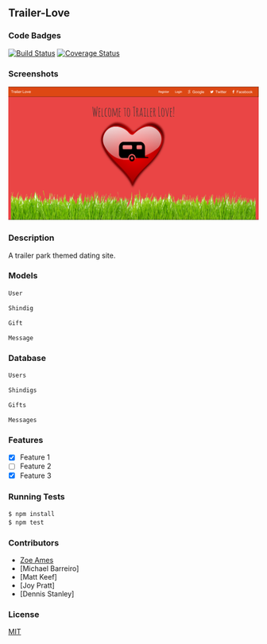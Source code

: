 ## Trailer-Love
### Code Badges
[![Build Status](https://travis-ci.org/JoyP/trailer-love.svg?branch=master)](https://travis-ci.org/JoyP/trailer-love)
[![Coverage Status](https://coveralls.io/repos/JoyP/trailer-love/badge.png)](https://coveralls.io/r/JoyP/trailer-love)

### Screenshots
![Image1](https://raw.githubusercontent.com/zoeames/trailer-love/master/docs/screenshots/trailerlove.png)



### Description
A trailer park themed dating  site.

### Models
```
User
```

```
Shindig
```

```
Gift
```

```
Message
```

### Database
```
Users
```

```
Shindigs
```

```
Gifts
```

```
Messages
```

### Features
- [x] Feature 1
- [ ] Feature 2
- [x] Feature 3

### Running Tests
```bash
$ npm install
$ npm test
```

### Contributors
- [Zoe Ames]()
- [Michael Barreiro]
- [Matt Keef]
- [Joy Pratt]
- [Dennis Stanley]

### License
[MIT](LICENSE)
